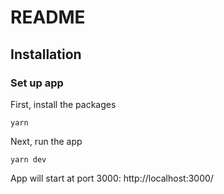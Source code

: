 # README

## Installation

### Set up app

First, install the packages

    yarn

Next, run the app

    yarn dev

App will start at port 3000:
http://localhost:3000/
